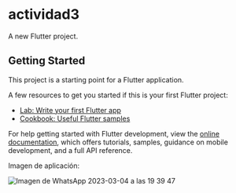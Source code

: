 # actividad3

A new Flutter project.

## Getting Started

This project is a starting point for a Flutter application.

A few resources to get you started if this is your first Flutter project:

- [Lab: Write your first Flutter app](https://docs.flutter.dev/get-started/codelab)
- [Cookbook: Useful Flutter samples](https://docs.flutter.dev/cookbook)

For help getting started with Flutter development, view the
[online documentation](https://docs.flutter.dev/), which offers tutorials,
samples, guidance on mobile development, and a full API reference.

Imagen de aplicación:

![Imagen de WhatsApp 2023-03-04 a las 19 39 47](https://user-images.githubusercontent.com/78966656/223190725-7b111b77-97c3-41cb-8e5e-0b91f68536a1.jpg)

